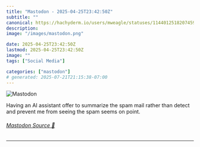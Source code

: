 ```yaml
---
title: "Mastodon - 2025-04-25T23:42:50Z"
subtitle: ""
canonical: https://hachyderm.io/users/mweagle/statuses/114401251820745969
description:
image: "/images/mastodon.png"

date: 2025-04-25T23:42:50Z
lastmod: 2025-04-25T23:42:50Z
image: ""
tags: ["Social Media"]

categories: ["mastodon"]
# generated: 2025-07-21T21:15:38-07:00
---
```

![Mastodon](/images/mastodon.png)

<p>Having an AI assistant offer to summarize the spam mail rather than detect and prevent me from seeing the spam seems on point.</p>


###### [Mastodon Source 🐘](https://hachyderm.io/@mweagle/114401251820745969)

___
